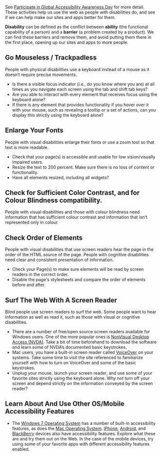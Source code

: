 See [Participate in Global Accessibility Awareness Day](http://www.globalaccessibilityawarenessday.org/participate.html) for more detail. These activities help us use the web as people with disabilities do, and see if we can help make our sites and apps better for them.

**Disability** can be defined as the conflict between **ability** (the functional capability of a person) and a **barrier** (a problem created by a product). We can find these barriers and remove them, and avoid putting them there in the first place, opening up our sites and apps to more people.

## Go Mouseless / Trackpadless

People with physical disabilities use a keyboard instead of a mouse as it doesn’t require precise movements.

* Is there a visible focus indicator (i.e., do you know where you are) at all times as you navigate each screen using the tab and shift tab keys?
* Are you able to interact with every element that receives focus using the keyboard alone?
* If there is any element that provides functionality if you hover over it with your mouse, such as revealing a tooltip or a set of actions, can you display this strictly using the keyboard alone?

## Enlarge Your Fonts

People with visual disabilities enlarge their fonts or use a zoom tool so that text is more readable.

* Check that your page(s) is accessible and usable for low vision/visually impaired users.
* Resize the text to 200 percent. Make sure there is no loss of content or functionality.
* Have all elements resized, including all widgets?

## Check for Sufficient Color Contrast, and for Colour Blindness compatibility.

People with visual disabilities and those with colour blindness need information that has sufficient colour contrast and information that isn’t represented only in colour.

## Check Order of Elements

People with visual disabilities that use screen readers hear the page in the order of the HTML source of the page. People with cognitive disabilities need clear and consistent presentation of information.

* Check your Page(s) to make sure elements will be read by screen readers in the correct order.
* Disable the page's stylesheets and compare the order of elements before and after.

## Surf The Web With A Screen Reader

Blind people use screen readers to surf the web. Some people want to hear information as well as read it, such as those with visual or cognitive disabilities.

* There are a number of free/open source screen readers available for Windows users. One of the more popular ones is [NonVisual Desktop Access (NVDA)](http://www.nvda-project.org/). Take a bit of time beforehand to download the software and learn some of NVDA’s documented basic keystrokes.
* Mac users, you have a built-in screen reader called [VoiceOver](http://www.apple.com/accessibility/voiceover/) on your systems. Take some time to visit the site referenced to familiarize yourself with how to turn on VoiceOver and some of the basic keystrokes.
* Unplug your mouse, launch your screen reader, and use some of your favorite sites strictly using the keyboard alone. Why not turn off your screen and depend strictly on the information conveyed by the screen reader?

## Learn About And Use Other OS/Mobile Accessibility Features

* The [Windows 7 Operating System](http://windows.microsoft.com/en-CA/windows7/products/features/accessibility) has a number of built-in accessibility features, as does the [Mac Operating System](http://www.apple.com/accessibility/macosx/vision.html). [iPhone](http://support.apple.com/kb/HT3577), [Android](http://www.google.com/accessibility/products/), and [BlackBerry](http://us.blackberry.com/support/devices/blackberry_accessibility/) devices also have accessibility features. Explore what these are and try them out on the Web. In the case of the mobile devices, try using some of your favorite apps with different accessibility features enabled.
